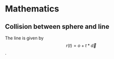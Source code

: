 # Mathematics
## Collision between sphere and line
The line is given by $$r(t) = o + t * \vec{d}$$. 